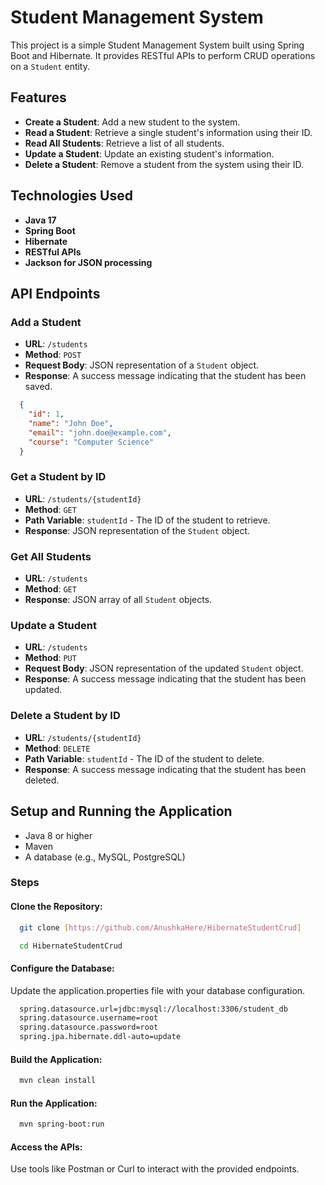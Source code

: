 # Student Management System

This project is a simple Student Management System built using Spring Boot and Hibernate. It provides RESTful APIs to perform CRUD operations on a `Student` entity.

## Features

- **Create a Student**: Add a new student to the system.
- **Read a Student**: Retrieve a single student's information using their ID.
- **Read All Students**: Retrieve a list of all students.
- **Update a Student**: Update an existing student's information.
- **Delete a Student**: Remove a student from the system using their ID.

## Technologies Used

- **Java 17**
- **Spring Boot**
- **Hibernate**
- **RESTful APIs**
- **Jackson for JSON processing**

## API Endpoints

### Add a Student

- **URL**: `/students`
- **Method**: `POST`
- **Request Body**: JSON representation of a `Student` object.
- **Response**: A success message indicating that the student has been saved.

```json
  {
    "id": 1,
    "name": "John Doe",
    "email": "john.doe@example.com",
    "course": "Computer Science"
  }
```

### Get a Student by ID
- **URL**: `/students/{studentId}`
- **Method**: `GET`
- **Path Variable**: `studentId` - The ID of the student to retrieve.
- **Response**: JSON representation of the `Student` object.

### Get All Students
- **URL**: `/students`
- **Method**: `GET`
- **Response**: JSON array of all `Student` objects.

### Update a Student
- **URL**: `/students`
- **Method**: `PUT`
- **Request Body**: JSON representation of the updated `Student` object.
- **Response**: A success message indicating that the student has been updated.

### Delete a Student by ID
- **URL**: `/students/{studentId}`
- **Method**: `DELETE`
- **Path Variable**: `studentId` - The ID of the student to delete.
- **Response**: A success message indicating that the student has been deleted.

## Setup and Running the Application
- Java 8 or higher
- Maven
- A database (e.g., MySQL, PostgreSQL)

### Steps

#### Clone the Repository:

```bash
  git clone [https://github.com/AnushkaHere/HibernateStudentCrud]
```
```bash
  cd HibernateStudentCrud
```

#### Configure the Database:

Update the application.properties file with your database configuration.

```bash
  spring.datasource.url=jdbc:mysql://localhost:3306/student_db
  spring.datasource.username=root
  spring.datasource.password=root
  spring.jpa.hibernate.ddl-auto=update
```

#### Build the Application:

```bash
  mvn clean install
```

#### Run the Application:

```bash
  mvn spring-boot:run
```

#### Access the APIs:
Use tools like Postman or Curl to interact with the provided endpoints.
